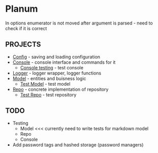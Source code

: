 # Planum

In options enumerator is not moved after argument is parsed - need to check if it is correct

## PROJECTS

- [Config](./PlanumConfig/PlanumConfig.md) - saving and loading configuration
- [Console](./PlanumConsole/PlanumConsole.md) - console interface and commands for it
    - [Console testing](./PlanumConsole_Test/PlanumConsole_Test.md) - test console
- [Logger](./PlanumLogger/PlanumLogger.md) - logger wrapper, logger functions
- [Model](./PlanumModel/PlanumModel.md) - entities and buisness logic
    - [Test Model](./PlanumModel_Test/PlanumModel_Test.md) - test model
- [Repo](./PlanumRepo/PlanumRepo.md) - concrete implementation of repository
    - [Test Repo](./PlanumRepo_Test/PlanumRepo_Test.md) - test repository

## TODO
- Testing
    - Model <<< currently need to write tests for markdown model
    - Repo
    - Console
- Add password tags and hashed storage (password managers)
